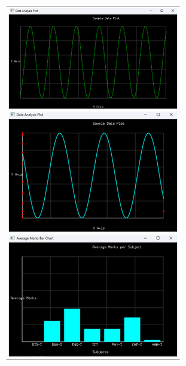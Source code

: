 <table>
  <tr>
    <td><img src="./prev/1.png" alt="Image 00" width="450"></td>
  </tr>
    <td><img src="./prev/2.png" alt="Image 01" width="450"></td>
  <tr>
    <td><img src="./prev/3.png" alt="Image 02" width="450"></td>
  </tr>
</table>
